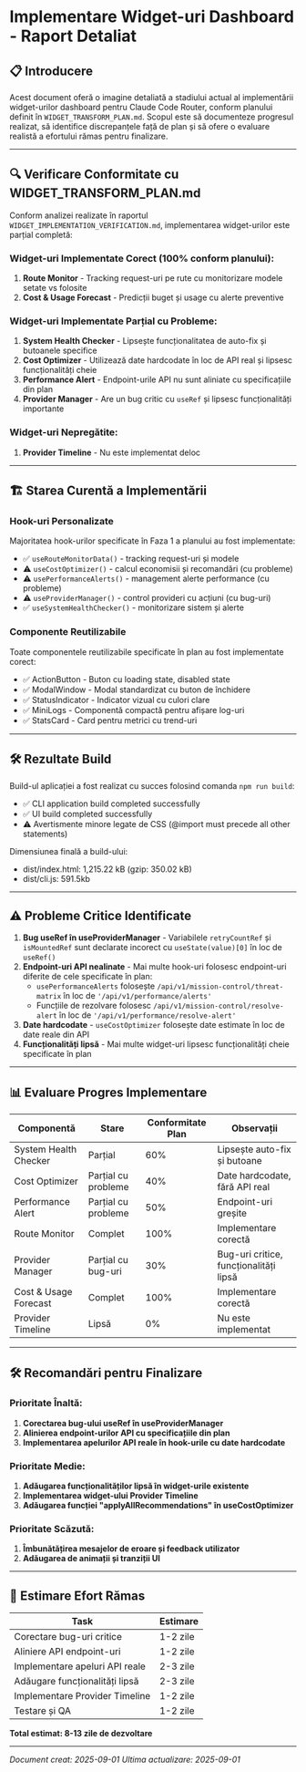 # Implementare Widget-uri Dashboard - Raport Detaliat

## 📋 Introducere

Acest document oferă o imagine detaliată a stadiului actual al implementării widget-urilor dashboard pentru Claude Code Router, conform planului definit în `WIDGET_TRANSFORM_PLAN.md`. Scopul este să documenteze progresul realizat, să identifice discrepanțele față de plan și să ofere o evaluare realistă a efortului rămas pentru finalizare.

---

## 🔍 Verificare Conformitate cu WIDGET_TRANSFORM_PLAN.md

Conform analizei realizate în raportul `WIDGET_IMPLEMENTATION_VERIFICATION.md`, implementarea widget-urilor este parțial completă:

### Widget-uri Implementate Corect (100% conform planului):
1. **Route Monitor** - Tracking request-uri pe rute cu monitorizare modele setate vs folosite
2. **Cost & Usage Forecast** - Predicții buget și usage cu alerte preventive

### Widget-uri Implementate Parțial cu Probleme:
1. **System Health Checker** - Lipsește funcționalitatea de auto-fix și butoanele specifice
2. **Cost Optimizer** - Utilizează date hardcodate în loc de API real și lipsesc funcționalități cheie
3. **Performance Alert** - Endpoint-urile API nu sunt aliniate cu specificațiile din plan
4. **Provider Manager** - Are un bug critic cu `useRef` și lipsesc funcționalități importante

### Widget-uri Nepregătite:
1. **Provider Timeline** - Nu este implementat deloc

---

## 🏗️ Starea Curentă a Implementării

### Hook-uri Personalizate
Majoritatea hook-urilor specificate în Faza 1 a planului au fost implementate:
- ✅ `useRouteMonitorData()` - tracking request-uri și modele
- ⚠️ `useCostOptimizer()` - calcul economisii și recomandări (cu probleme)
- ⚠️ `usePerformanceAlerts()` - management alerte performance (cu probleme)
- ⚠️ `useProviderManager()` - control provideri cu acțiuni (cu bug-uri)
- ✅ `useSystemHealthChecker()` - monitorizare sistem și alerte

### Componente Reutilizabile
Toate componentele reutilizabile specificate în plan au fost implementate corect:
- ✅ ActionButton - Buton cu loading state, disabled state
- ✅ ModalWindow - Modal standardizat cu buton de închidere
- ✅ StatusIndicator - Indicator vizual cu culori clare
- ✅ MiniLogs - Componentă compactă pentru afișare log-uri
- ✅ StatsCard - Card pentru metrici cu trend-uri

---

## 🛠️ Rezultate Build

Build-ul aplicației a fost realizat cu succes folosind comanda `npm run build`:
- ✅ CLI application build completed successfully
- ✅ UI build completed successfully
- ⚠️ Avertismente minore legate de CSS (@import must precede all other statements)

Dimensiunea finală a build-ului:
- dist/index.html: 1,215.22 kB (gzip: 350.02 kB)
- dist/cli.js: 591.5kb

---

## ⚠️ Probleme Critice Identificate

1. **Bug useRef în useProviderManager** - Variabilele `retryCountRef` și `isMountedRef` sunt declarate incorect cu `useState(value)[0]` în loc de `useRef()`
2. **Endpoint-uri API nealinate** - Mai multe hook-uri folosesc endpoint-uri diferite de cele specificate în plan:
   - `usePerformanceAlerts` folosește `/api/v1/mission-control/threat-matrix` în loc de `'/api/v1/performance/alerts'`
   - Funcțiile de rezolvare folosesc `/api/v1/mission-control/resolve-alert` în loc de `'/api/v1/performance/resolve-alert'`
3. **Date hardcodate** - `useCostOptimizer` folosește date estimate în loc de date reale din API
4. **Funcționalități lipsă** - Mai multe widget-uri lipsesc funcționalități cheie specificate în plan

---

## 📊 Evaluare Progres Implementare

| Componentă | Stare | Conformitate Plan | Observații |
|------------|-------|-------------------|------------|
| System Health Checker | Parțial | 60% | Lipsește auto-fix și butoane |
| Cost Optimizer | Parțial cu probleme | 40% | Date hardcodate, fără API real |
| Performance Alert | Parțial cu probleme | 50% | Endpoint-uri greșite |
| Route Monitor | Complet | 100% | Implementare corectă |
| Provider Manager | Parțial cu bug-uri | 30% | Bug-uri critice, funcționalități lipsă |
| Cost & Usage Forecast | Complet | 100% | Implementare corectă |
| Provider Timeline | Lipsă | 0% | Nu este implementat |

---

## 🛠️ Recomandări pentru Finalizare

### Prioritate Înaltă:
1. **Corectarea bug-ului useRef în useProviderManager**
2. **Alinierea endpoint-urilor API cu specificațiile din plan**
3. **Implementarea apelurilor API reale în hook-urile cu date hardcodate**

### Prioritate Medie:
1. **Adăugarea funcționalităților lipsă în widget-urile existente**
2. **Implementarea widget-ului Provider Timeline**
3. **Adăugarea funcției "applyAllRecommendations" în useCostOptimizer**

### Prioritate Scăzută:
1. **Îmbunătățirea mesajelor de eroare și feedback utilizator**
2. **Adăugarea de animații și tranziții UI**

---

## 📅 Estimare Efort Rămas

| Task | Estimare |
|------|----------|
| Corectare bug-uri critice | 1-2 zile |
| Aliniere API endpoint-uri | 1-2 zile |
| Implementare apeluri API reale | 2-3 zile |
| Adăugare funcționalități lipsă | 2-3 zile |
| Implementare Provider Timeline | 1-2 zile |
| Testare și QA | 1-2 zile |

**Total estimat: 8-13 zile de dezvoltare**

---

*Document creat: 2025-09-01*
*Ultima actualizare: 2025-09-01*